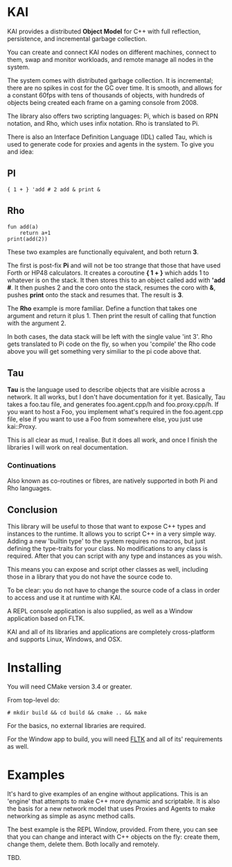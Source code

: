 # KAI

KAI provides a distributed **Object Model** for C++ with full reflection, 
persistence, and incremental garbage collection. 

You can create and connect KAI nodes on different machines, connect to them, 
swap and monitor workloads, and remote manage all nodes in the system.

The system comes with distributed garbage collection. It is incremental; 
there are no spikes in cost for the GC over time. It is smooth, and allows 
for a constant 60fps with tens of thousands of objects, with hundreds of 
objects being created each frame on a gaming console from 2008.

The library also offers two scripting languages: Pi, which is based on 
RPN notation, and Rho, which uses infix notation. Rho is translated to Pi. 

There is also an Interface Definition Language (IDL) called Tau, which 
is used to generate code for proxies and agents in the system. To give you and idea:

## PI

	{ 1 + } 'add # 2 add & print &

## Rho

	fun add(a)
		return a+1
	print(add(2))

These two examples are functionally equivalent, and both return **3**. 

The first is post-fix **Pi** and will not be too strange that those that 
have used Forth or HP48 calculators. It creates a coroutine __{ 1 + }__ 
which adds 1 to whatever is on the stack. It then stores this to an 
object called add with __'add #__. It then pushes 2 and the coro onto 
the stack, resumes the coro with __&__, pushes **print** onto the stack 
and resumes that. The result is **3**.

The **Rho** example is more familiar. Define a function that takes one 
argument and return it plus 1. Then print the result of calling that 
function with the argument 2.

In both cases, the data stack will be left with the single 
value 'int 3'. Rho gets translated to Pi code on the fly, so when you 
'compile' the Rho code above you will get something very similiar to the
 pi code above that.

## Tau
**Tau** is the language used to describe objects that are visible across
 a network. It all works, but I don't have documentation for it yet. 
 Basically, Tau takes a foo.tau file, and generates foo.agent.cpp/h and 
 foo.proxy.cpp/h. If you want to host a Foo, you implement what's 
 required in the foo.agent.cpp file, else if you want to use a Foo from 
 somewhere else, you just use kai::Proxy<Foo>.

This is all clear as mud, I realise. But it does all work, and once I 
finish the libraries I will work on real documentation.

### Continuations
Also known as co-routines or fibres, are natively supported in both Pi 
and Rho languages.

## Conclusion
This library will be useful to those that want to expose C++ types and 
instances to the runtime. It allows you to script C++ in a very simple 
way. Adding a new 'builtin type' to the system requires no macros, but 
just defining the type-traits for your class. No modifications to any 
class is required. After that you can script with any type and instances 
as you wish.

This means you can expose and script other classes as well, including 
those in a library that you do not have the source code to. 

To be clear: you do not have to change the source code of a class in 
order to access and use it at runtime with KAI.

A REPL console application is also supplied, as well as a Window 
application based on FLTK.

KAI and all of its libraries and applications are completely 
cross-platform and supports Linux, Windows, and OSX.

# Installing
You will need CMake version 3.4 or greater.

From top-level do:

	# mkdir build && cd build && cmake .. && make

For the basics, no external libraries are required.

For the Window app to build, you will need [FLTK](www.fltk.org) and all 
of its' requirements as well.

# Examples
It's hard to give examples of an engine without applications. This is 
an 'engine' that attempts to make C++ more dynamic and scriptable. It is 
also the basis for a new network model that uses Proxies and Agents to 
make networking as simple as async method calls.

The best example is the REPL Window, provided. From there, you can see 
that you can change and interact with C++ objects on the fly: create 
them, change them, delete them. Both locally and remotely.

TBD.
